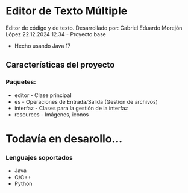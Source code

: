 # Editor de Texto Múltiple
Editor de código y de texto.
Desarrollado por: Gabriel Eduardo Morejón López
22.12.2024 12.34 - Proyecto base

- Hecho usando Java 17

## Características del proyecto
### Paquetes:
- editor - Clase principal
- es - Operaciones de Entrada/Salida (Gestión de archivos)
- interfaz - Clases para la gestión de la interfaz
- resources - Imágenes, iconos

# Todavía en desarollo...
### Lenguajes soportados
- Java
- C/C++
- Python